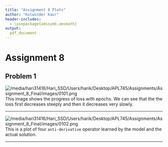 ```yaml
---
title: "Assignment 8 Plots"
author: "Kulwinder Kaur"
header-includes:
  - \usepackage{amssymb,amsmath}
output: 
  pdf_document
---
```


# Assignment 8

## Problem 1

![/media/hari31416/Hari_SSD/Users/harik/Desktop/APL745/Assignments/Assignment_8_Final/images/0101.png](/media/hari31416/Hari_SSD/Users/harik/Desktop/APL745/Assignments/Assignment_8_Final/images/0101.png)
This image shows the progress of loss with epochs. We can see that the the loss first decreases steeply and then it decreases very slowly.

---

![/media/hari31416/Hari_SSD/Users/harik/Desktop/APL745/Assignments/Assignment_8_Final/images/0102.png](/media/hari31416/Hari_SSD/Users/harik/Desktop/APL745/Assignments/Assignment_8_Final/images/0102.png)
This is a plot of four `anti-derivative` operator learned by the model and the actual solution.

---
